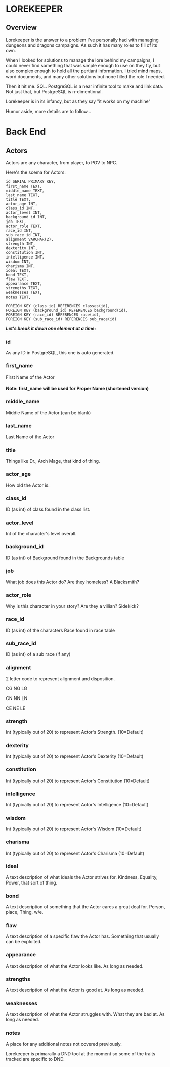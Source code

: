 # LOREKEEPER #

## Overview

Lorekeeper is the answer to a problem I've personally had with managing dungeons and dragons campaigns. As such it has many roles to fill of its own.

When I looked for solutions to manage the lore behind my campaigns, I could never find something that was simple enough to use on they fly, but also complex enough to hold all the pertiant information. I tried mind maps, word documents, and many other solutions but none filled the role I needed.

Then it hit me. SQL. PostgreSQL is a near infinite tool to make and link data. Not just that, but PostgreSQL is n-dimentional.

Lorekeeper is in its infancy, but as they say "it works on my machine"

Humor aside, more details are to follow...

# Back End

## Actors

Actors are any character, from player, to POV to NPC.


Here's the scema for Actors:

```pgsql
id SERIAL PRIMARY KEY,
first_name TEXT,
middle_name TEXT,
last_name TEXT,
title TEXT,
actor_age INT,
class_id INT,
actor_level INT,
background_id INT,
job TEXT,
actor_role TEXT,
race_id INT,
sub_race_id INT,
alignment VARCHAR(2),
strength INT,
dexterity INT,
constitution INT,
intelligence INT,
wisdom INT,
charisma INT,
ideal TEXT,
bond TEXT,
flaw TEXT,
appearance TEXT,
strengths TEXT,
weaknesses TEXT,
notes TEXT,

FOREIGN KEY (class_id) REFERENCES classes(id),
FOREIGN KEY (background_id) REFERENCES background(id),
FOREIGN KEY (race_id) REFERENCES race(id),
FOREIGN KEY (sub_race_id) REFERENCES sub_race(id)
```


**_Let's break it down one element at a time:_**

### id
As any ID in PostgreSQL, this one is auto generated.
### first_name
First Name of the Actor
#### Note: first_name will be used for Proper Name (shortened version)
### middle_name
Middle Name of the Actor (can be blank)
### last_name
Last Name of the Actor
### title
Things like Dr., Arch Mage, that kind of thing.
### actor_age
How old the Actor is.
### class_id
ID (as int) of class found in the class list.
### actor_level
Int of the character's level overall.
### background_id
ID (as int) of Background found in the Backgrounds table
### job
What job does this Actor do? Are they homeless? A Blacksmith?
### actor_role
Why is this character in your story? Are they a villian? Sidekick?
### race_id
ID (as int) of the characters Race found in race table
### sub_race_id
ID (as int) of a sub race (if any)
### alignment
2 letter code to represent alignment and disposition.

CG NG LG

CN NN LN

CE NE LE

### strength
Int (typically out of 20) to represent Actor's Strength. (10=Default)
### dexterity
Int (typically out of 20) to represent Actor's Dexterity (10=Default)
### constitution
Int (typically out of 20) to represent Actor's Constitution (10=Default)
### intelligence
Int (typically out of 20) to represent Actor's Intelligence (10=Default)
### wisdom
Int (typically out of 20) to represent Actor's Wisdom (10=Default)
### charisma
Int (typically out of 20) to represent Actor's Charisma (10=Default)
### ideal
A text description of what ideals the Actor strives for. Kindness, Equality, Power, that sort of thing.
### bond
A text description of something that the Actor cares a great deal for. Person, place, Thing, w/e.
### flaw
A text description of a specific flaw the Actor has. Something that usually can be exploited.
### appearance
A text description of what the Actor looks like. As long as needed.
### strengths
A text description of what the Actor is good at. As long as needed.
### weaknesses
A text description of what the Actor struggles with. What they are bad at. As long as needed.
### notes
A place for any additional notes not covered previously.


Lorekeeper is primarally a DND tool at the moment so some of the traits tracked are specific to DND.

